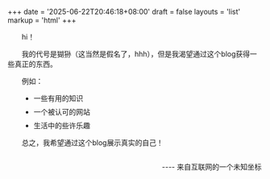 +++
date = '2025-06-22T20:46:18+08:00'
draft = false
layouts = 'list'
markup = 'html'
+++

<style>
.zh-indent p { text-indent:2em; margin: 0 0 1em 0; text-align:left; }
.zh-indent ul { margin-left:2em; }
.zh-indent li { text-indent:0; margin-bottom:0.5em; }
.zh-indent .right { text-align:right; margin-top:2em; }
</style>
<div class="zh-indent">
  <p>hi！</p>
  <p>我的代号是猢狲（这当然是假名了，hhh），但是我渴望通过这个blog获得一些真正的东西。</p>
  <p>例如：</p>
  <ul>
    <li>一些有用的知识</li>
    <li>一个被认可的网站</li>
    <li>生活中的些许乐趣</li>
  </ul>
  <p>总之，我希望通过这个blog展示真实的自己！</p>
  <div class="right">----   来自互联网的一个未知坐标</div>
</div>